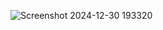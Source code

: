 ![Screenshot 2024-12-30 193320](https://github.com/user-attachments/assets/ba5b4ea2-0053-4b65-a112-c6dbe71bd8c1)
